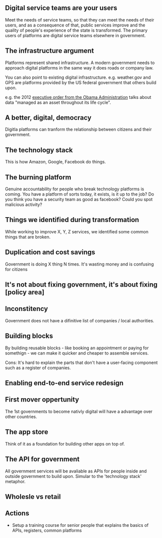 <!-- TITLE: Explaining government as a platform-->
<!-- SUBTITLE: Different strategies and mataphors -->


## Digital service teams are your users

Meet the needs of service teams, so that they can meet the needs of their users, and as a consequence of that, public services improve and the quality of people's experience of the state is transformed. The primary users of platforms are digital service teams elsewhere in government.

## The infrastructure argument

Platforms represent shared infrastructure. A modern government needs to approach digital platforms in the same way it does roads or company law.

You can also point to existing digital infrastructure. e.g. weather.gov and GPS are platforms provided by the US federal government that others build upon.

e.g. the 2012 [executive order from the Obama Administration](https://obamawhitehouse.archives.gov/the-press-office/2013/05/09/executive-order-making-open-and-machine-readable-new-default-government-) talks about data "managed as an asset throughout its life cycle".


## A better, digital, democracy

Digitla platforms can tranform the relationship between citizens and their government.

## The technology stack

This is how Amazon, Google, Facebook do things.

## The burning platform

Genuine accountability for people who break technology platforms is coming. You have a platform of sorts today, it exists, is it up to the job? Do you think you have a security team as good as facebook? Could you spot malicious activity?


## Things we identified during transformation

While working to improve X, Y, Z services, we identified some common things that are broken.

## Duplication and cost savings

Government is doing X thing N times. It's wasting money and is confusing for citizens

## It's not about fixing government, it's about fixing [policy area]


## Inconstitency

Government does not have a difinitive list of companies / local authorities. 

## Building blocks

By building reusable blocks - like booking an appointment or paying for somethign - we can make it quicker and cheaper to assemble services.

Cons: It's hard to explain the parts that don't have a user-facing component such as a register of companies.

## Enabling end-to-end service redesign


## First mover oppertunity

The 1st governments to become nativly digital will have a advantage over other countries.

## The app store

Think of it as a foundation for building other apps on top of.

## The API for government

All government services will be avaliable as APIs for people inside and outside government to build upon. Simular to the 'technology stack' metaphor.


## Wholesle vs retail

## Actions
* Setup a training course for senior people that explains the basics of APIs, registers, common platforms
